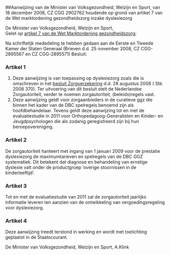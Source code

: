 <meta http-equiv='Content-Type' content='text/html; charset=utf-8' />

##Aanwijzing van de Minister van Volksgezondheid, Welzijn en Sport, van 18 december 2008, CZ CGG 2902762 houdende op grond van artikel 7 van de Wet marktordening gezondheidszorg inzake dyslexiezorg

De Minister van Volksgezondheid, Welzijn en Sport,  
Gelet op [artikel 7 van de Wet Marktordening gezondheidszorg](../../../../../../../../../../../wet/wet/marktordening/gezondheidszorg/BWBR0020078/README.md);

Na schriftelijk mededeling te hebben gedaan aan de Eerste en Tweede Kamer der Staten Generaal (Brieven d.d. 25 november 2008, CZ CGG-2895567 en CZ CGG-2895571)
Besluit:    

### Artikel  1  

1.  Deze aanwijzing is van toepassing op dyslexiezorg zoals die is omschreven in het [besluit Zorgverzekering](../../../../../../../../../../../AMvB/besluit/zorgverzekering/BWBR0018492/README.md) d.d. 28 augustus 2008 ( Stb 2008 370). Ter uitvoering van dit besluit stelt de Nederlandse Zorgautoriteit, verder te noemen zorgautoriteit, (beleids)regels vast.   
2.  Deze aanwijzing geldt voor zorgaanbieders in de curatieve ggz die binnen het kader van de DBC spelregels benoemd zijn als hoofdbehandelaar. Tevens geldt deze aanwijzing tot en met de evaluatiestudie in 2011 voor Orthopedagoog-Generalisten en Kinder- en Jeugdpsychologen die als zodanig geregistreerd zijn bij hun beroepsvereniging.   

### Artikel  2  

De zorgautoriteit hanteert met ingang van 1 januari 2009 voor de prestatie dyslexiezorg de maximumtarieven en spelregels van de DBC GGZ systematiek. Dit betekent dat diagnose en behandeling van ernstige dyslexie valt onder de productgroep ‘overige stoornissen in de kinderleeftijd’.  

### Artikel  3  

Tot en met de evaluatiestudie van 2011 zal de zorgautoriteit jaarlijks informatie leveren ten aanzien van de ontwikkeling van vergoedingsregeling voor dyslexiezorg.  

### Artikel  4  

Deze aanwijzing treedt terstond in werking en wordt met toelichting geplaatst in de Staatscourant.  

De 
Minister van Volksgezondheid, Welzijn en Sport, 
A.Klink   
